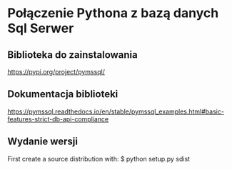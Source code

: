# Połączenie Pythona z bazą danych Sql Serwer

## Biblioteka do zainstalowania 
https://pypi.org/project/pymssql/

## Dokumentacja biblioteki
https://pymssql.readthedocs.io/en/stable/pymssql_examples.html#basic-features-strict-db-api-compliance


## Wydanie wersji 
First create a source distribution with:
$ python setup.py sdist